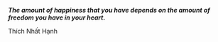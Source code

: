 _**The amount of happiness that you have depends on the amount of freedom you have in your heart.**_

Thích Nhất Hạnh